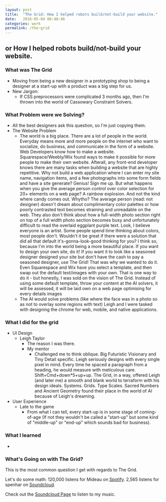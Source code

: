 ```yaml
---
layout: post
title:  "The Grid: How I helped robots build/not-build your website."
date:   2016-05-04 06:48:46
categories: work
permalink: /the-grid
---
```


## or How I helped robots build/not-build your website.


### What was The Grid
- Moving from being a new designer in a prototyping shop to being a designer at a start-up with a product was a big step for us.
- New Jargon:
  - If CSS preprocessors were complicated 3 months ago, then I'm thrown into the world of Cassowary Constraint Solvers.

### What Problem were we Solving?
- All the best designers ask this question, so I'm just copying them.
- The Website Problem
  - The world is a big place. There are a lot of people in the world. Everyday means more and more people on the internet who want to socialize, do business, and communicate in the form of a website. Web Developers know how to make a website. Squarespace/Weebly/Wix found ways to make it possible for more people to make their own website. Afterall, any front-end developer knows there are many tasks when building a website that are highly repetitive. Why not build a web application where I can enter my site name, navigation items, and a few photographs into some form fields and have a site generate? Genius! Sign me up. But what happens when you give the average person control over color selection for 20+ elements on a web page? A rainbow explosion. And not the kind where candy comes out. Whytho? The average person (read: not designer) doesn't dream about complimentary color palettes or how poorly contrasted text becomes straining and unreadable on the web. They also don't think about how a full-width photo section right on top of a full width photo section becomes busy and unfortunately difficult to read the overlaid eggplant purple text. Look, I believe everyone is an artist. Some people spend time thinking about colors, most people don't. Wouldn't it be great if there were a solution that did all that default it's-gonna-look-good thinking for you? I think so, because I'm into the world being a more beautiful place. If you want to design your own site, do it! If you want it to look like a seasoned designer designed your site but don't have the cash to pay a seasoned designer, use The Grid! That was why we wanted to do it. Even Squarespace and Wix have you select a template, and then swap out the default text/images with your own. That is one way to do it - but honestly, I was sold on the vision of The Grid. Instead of using some default template, throw your content at the AI solvers, it will be assessed, it will be laid own on a web page optimising for every details images
  - The AI would solve problems (like where the face was in a photo so as not to overlay some regions with text) Leigh and I were tasked with designing the chrome for web, mobile, and native applications.


### What I did for the grid
- UI Design
  - Leigh Taylor
    - The reason I was there.
    - My mentor
      - Challenged me to think oblique. Big Futuristic Visionary and Tiny Detail specific. Leigh seriously designs with every single pixel in mind. Every time he spaced a paragraph from a heading, he would measure with meticulous care. Shift+Cmd+down*5+up+up. The Grid, in a way, offered Leigh (and later me) a smooth and blank world to terraform with his design ideals. Systems. Grids. Type Scales. Sacred Numbers and Ancient Geometry found their place in the world of AI because of Leigh's dreaming.
- User Experience
  - Late to the game
    - From what I can tell, every start-up is in some stage of coming-of-age (If not they wouldn't be called a "start-up" but some kind of "middle-up" or "end-up" which sounds bad for business).

### What I learned
-


### What's Going on with The Grid?
This is the most common question I get with regards to The Grid.







Let's do some math:
120,000 listens for Mideau on [Spotify][spotify-mideau].
2,565 listens for spenhar on [Soundcloud][soundcloud].

Check out the [Soundcloud Page][soundcloud] to listen to my music.

[soundcloud]:  http://soundcloud.com/spenhar
[spotify-mideau]: http://spotify.com/mideau
